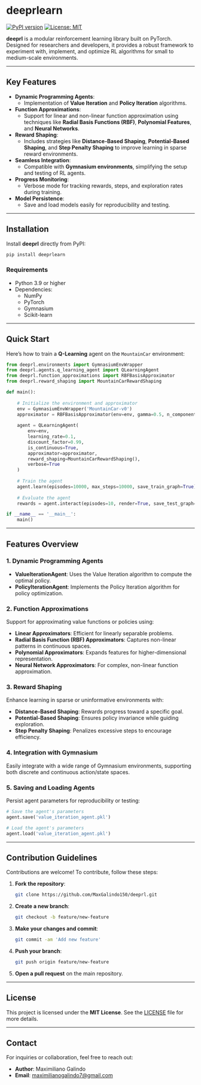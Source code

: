 # deeprlearn

[![PyPI version](https://badge.fury.io/py/deeprl.svg)](https://badge.fury.io/py/deeprlearn)
[![License: MIT](https://img.shields.io/badge/License-MIT-blue.svg)](https://opensource.org/licenses/MIT)

**deeprl** is a modular reinforcement learning library built on PyTorch. Designed for researchers and developers, it provides a robust framework to experiment with, implement, and optimize RL algorithms for small to medium-scale environments.

---

## Key Features

- **Dynamic Programming Agents**:
  - Implementation of **Value Iteration** and **Policy Iteration** algorithms.
- **Function Approximations**:
  - Support for linear and non-linear function approximation using techniques like **Radial Basis Functions (RBF)**, **Polynomial Features**, and **Neural Networks**.
- **Reward Shaping**:
  - Includes strategies like **Distance-Based Shaping**, **Potential-Based Shaping**, and **Step Penalty Shaping** to improve learning in sparse reward environments.
- **Seamless Integration**:
  - Compatible with **Gymnasium environments**, simplifying the setup and testing of RL agents.
- **Progress Monitoring**:
  - Verbose mode for tracking rewards, steps, and exploration rates during training.
- **Model Persistence**:
  - Save and load models easily for reproducibility and testing.

---

## Installation

Install **deeprl** directly from PyPI:

```bash
pip install deeprlearn
```

### Requirements

- Python 3.9 or higher
- Dependencies:
  - NumPy
  - PyTorch
  - Gymnasium
  - Scikit-learn

---

## Quick Start

Here’s how to train a **Q-Learning** agent on the `MountainCar` environment:

```python
from deeprl.environments import GymnasiumEnvWrapper
from deeprl.agents.q_learning_agent import QLearningAgent
from deeprl.function_approximations import RBFBasisApproximator
from deeprl.reward_shaping import MountainCarRewardShaping

def main():
    
    # Initialize the environment and approximator
    env = GymnasiumEnvWrapper('MountainCar-v0')
    approximator = RBFBasisApproximator(env=env, gamma=0.5, n_components=500)
        
    agent = QLearningAgent(
        env=env,
        learning_rate=0.1,
        discount_factor=0.99,
        is_continuous=True,
        approximator=approximator,
        reward_shaping=MountainCarRewardShaping(),
        verbose=True
    )
    
    # Train the agent
    agent.learn(episodes=10000, max_steps=10000, save_train_graph=True)
    
    # Evaluate the agent
    rewards = agent.interact(episodes=10, render=True, save_test_graph=True)

if __name__ == '__main__':
    main()
```

---

## Features Overview

### 1. Dynamic Programming Agents
- **ValueIterationAgent**: Uses the Value Iteration algorithm to compute the optimal policy.
- **PolicyIterationAgent**: Implements the Policy Iteration algorithm for policy optimization.

### 2. Function Approximations
Support for approximating value functions or policies using:
- **Linear Approximators**: Efficient for linearly separable problems.
- **Radial Basis Function (RBF) Approximators**: Captures non-linear patterns in continuous spaces.
- **Polynomial Approximators**: Expands features for higher-dimensional representation.
- **Neural Network Approximators**: For complex, non-linear function approximation.

### 3. Reward Shaping
Enhance learning in sparse or uninformative environments with:
- **Distance-Based Shaping**: Rewards progress toward a specific goal.
- **Potential-Based Shaping**: Ensures policy invariance while guiding exploration.
- **Step Penalty Shaping**: Penalizes excessive steps to encourage efficiency.

### 4. Integration with Gymnasium
Easily integrate with a wide range of Gymnasium environments, supporting both discrete and continuous action/state spaces.

### 5. Saving and Loading Agents
Persist agent parameters for reproducibility or testing:

```python
# Save the agent's parameters
agent.save('value_iteration_agent.pkl')

# Load the agent's parameters
agent.load('value_iteration_agent.pkl')
```

---

## Contribution Guidelines

Contributions are welcome! To contribute, follow these steps:

1. **Fork the repository**:
   ```bash
   git clone https://github.com/MaxGalindo150/deeprl.git
   ```
2. **Create a new branch**:
   ```bash
   git checkout -b feature/new-feature
   ```
3. **Make your changes and commit**:
   ```bash
   git commit -am 'Add new feature'
   ```
4. **Push your branch**:
   ```bash
   git push origin feature/new-feature
   ```
5. **Open a pull request** on the main repository.

---

## License

This project is licensed under the **MIT License**. See the [LICENSE](https://github.com/MaxGalindo150/deeprl/blob/main/LICENSE) file for more details.

---

## Contact

For inquiries or collaboration, feel free to reach out:

- **Author**: Maximiliano Galindo  
- **Email**: [maximilianogalindo7@gmail.com](mailto:maximilianogalindo7@gmail.com)


